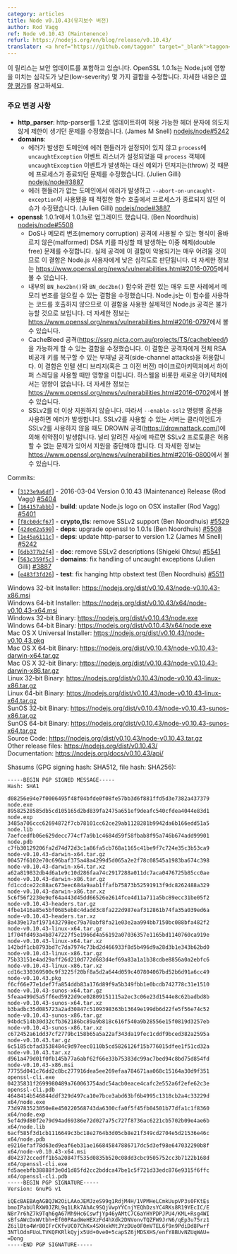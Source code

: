 ```yaml
---
category: articles
title: Node v0.10.43(유지보수 버전)
author: Rod Vagg
ref: Node v0.10.43 (Maintenence)
refurl: https://nodejs.org/en/blog/release/v0.10.43/
translator: <a href="https://github.com/taggon" target="_blank">taggon</a>
---
```

<!--
This release contains security updates. OpenSSL 1.0.1s fixes some low-severity defects that impact Node.js. See our [impact assessment](http://nodejs.org/en/blog/vulnerability/openssl-and-low-severity-fixes-jan-2016/#_-update-29-jan-2016-_-openssl-impact-assessment) for full details.
-->
이 릴리스는 보안 업데이트를 포함하고 있습니다. OpenSSL 1.0.1s는 Node.js에 영향을 미치는 심각도가 낮은(low-severity) 몇 가지 결함을 수정합니다. 자세한 내용은 [영향 평가](http://nodejs.org/en/blog/vulnerability/openssl-and-low-severity-fixes-jan-2016/#_-update-29-jan-2016-_-openssl-impact-assessment)를 참고하세요.

<!--
### Notable changes:
-->

### 주요 변경 사항

<!--
* **http_parser**: Update to http-parser 1.2 to fix an unintentionally strict limitation of allowable header characters. (James M Snell) [nodejs/node#5242](https://github.com/nodejs/node/pull/5242)
* **domains**:
  - Prevent an exit due to an exception being thrown rather than emitting an `'uncaughtException'` event on the `process` object when no error handler is set on the domain within which an error is thrown and an `'uncaughtException'` event listener is set on `process`. (Julien Gilli) [nodejs/node#3887](https://github.com/nodejs/node/pull/3887)
  - Fix an issue where the process would not abort in the proper function call if an error is thrown within a domain with no error handler and `--abort-on-uncaught-exception` is used. (Julien Gilli) [nodejs/node#3887](https://github.com/nodejs/node/pull/3887)

* **openssl**: Upgrade from 1.0.1r to 1.0.1s (Ben Noordhuis) [nodejs/node#5508](https://github.com/nodejs/node/pull/5508)
  - Fix a double-free defect in parsing malformed DSA keys that may potentially be used for DoS or memory corruption attacks. It is likely to be very difficult to use this defect for a practical attack and is therefore considered low severity for Node.js users. More info is available at https://www.openssl.org/news/vulnerabilities.html#2016-0705
  - Fix a defect that can cause memory corruption in certain very rare cases relating to the internal `BN_hex2bn()` and `BN_dec2bn()` functions. It is believed that Node.js is not invoking the code paths that use these functions so practical attacks via Node.js using this defect are _unlikely_ to be possible. More info is available at https://www.openssl.org/news/vulnerabilities.html#2016-0797
  - Fix a defect that makes the CacheBleed Attack (https://ssrg.nicta.com.au/projects/TS/cachebleed/) possible. This defect enables attackers to execute side-channel attacks leading to the potential recovery of entire RSA private keys. It only affects the Intel Sandy Bridge (and possibly older) microarchitecture when using hyper-threading. Newer microarchitectures, including Haswell, are unaffected. More info is available at https://www.openssl.org/news/vulnerabilities.html#2016-0702
  - Remove SSLv2 support, the `--enable-ssl2` command line argument will now produce an error. The DROWN Attack (https://drownattack.com/) creates a vulnerability where SSLv2 is enabled by a server, even if a client connection is not using SSLv2. The SSLv2 protocol is widely considered unacceptably broken and should not be supported. More information is available at https://www.openssl.org/news/vulnerabilities.html#2016-0800
-->
* **http_parser**: http-parser를 1.2로 업데이트하여 허용 가능한 헤더 문자에 의도치 않게 제한이 생기던 문제를 수정했습니다. (James M Snell) [nodejs/node#5242](https://github.com/nodejs/node/pull/5242)
* **domains**:
  - 에러가 발생한 도메인에 에러 핸들러가 설정되어 있지 않고 `process`에 `uncaughtException` 이벤트 리스너가 설정되었을 때 `process` 객체에 `uncaughtException` 이벤트가 발생하는 대신 예외가 던져지는(throw) 것 때문에 프로세스가 종료되던 문제를 수정했습니다. (Julien Gilli) [nodejs/node#3887](https://github.com/nodejs/node/pull/3887)
  - 에러 핸들러가 없는 도메인에서 에러가 발생하고 `--abort-on-uncaught-exception`이 사용됐을 때 적절한 함수 호출에서 프로세스가 종료되지 않던 이슈가 수정됐습니다. (Julien Gilli) [nodejs/node#3887](https://github.com/nodejs/node/pull/3887)
* **openssl**: 1.0.1r에서 1.0.1s로 업그레이드 했습니다. (Ben Noordhuis) [nodejs/node#5508](https://github.com/nodejs/node/pull/5508)
  - DoS나 메모리 변조(memory corruption) 공격에 사용될 수 있는 형식이 올바르지 않은(malformed) DSA 키를 파싱할 때 발생하는 이중 해제(double free) 문제를 수정합니다. 실제 공격에 이 결함이 악용되기는 매우 어려울 것이므로 이 결함은 Node.js 사용자에게 낮은 심각도로 판단됩니다. 더 자세한 정보는 <https://www.openssl.org/news/vulnerabilities.html#2016-0705>에서 볼 수 있습니다.
  - 내부의 `BN_hex2bn()`와 `BN_dec2bn()` 함수와 관련 있는 매우 드문 사례에서 메모리 변조를 일으킬 수 있는 결함을 수정했습니다. Node.js는 이 함수를 사용하는 코드를 호출하지 않으므로 이 결함을 사용한 실제적인 Node.js 공격은 불가능할 것으로 보입니다. 더 자세한 정보는 <https://www.openssl.org/news/vulnerabilities.html#2016-0797>에서 볼 수 있습니다.
  - CacheBleed 공격(<https://ssrg.nicta.com.au/projects/TS/cachebleed/>)을 가능하게 할 수 있는 결함을 수정했습니다. 이 결함은 공격자에게 전체 RSA 비공개 키를 복구할 수 있는 부채널 공격(side-channel attacks)을 허용합니다. 이 결함은 인텔 샌디 브리지(혹은 그 이전 버전) 마이크로아키텍처에서 하이퍼 스레딩을 사용할 때만 영향을 미칩니다. 하스웰을 비롯한 새로운 아키텍처에서는 영향이 없습니다. 더 자세한 정보는 <https://www.openssl.org/news/vulnerabilities.html#2016-0702>에서 볼 수 있습니다.
  - SSLv2를 더 이상 지원하지 않습니다. 따라서 `--enable-ssl2` 명령행 옵션을 사용하면 에러가 발생합니다. SSLv2를 사용할 수 있는 서버는 클라이언트가 SSLv2를 사용하지 않을 때도 DROWN 공격(<https://drownattack.com/>)에 의해 취약점이 발생합니다. 널리 알려진 사실에 따르면 SSLv2 프로토콜은 허용할 수 없는 문제가 있어서 지원을 중단해야 합니다. 더 자세한 정보는 <https://www.openssl.org/news/vulnerabilities.html#2016-0800>에서 볼 수 있습니다.


Commits:

* [[`3123e9a6df`](https://github.com/nodejs/node/commit/3123e9a6df)] - 2016-03-04 Version 0.10.43 (Maintenance) Release (Rod Vagg) [#5404](https://github.com/nodejs/node/pull/5404)
* [[`164157abbb`](https://github.com/nodejs/node/commit/164157abbb)] - **build**: update Node.js logo on OSX installer (Rod Vagg) [#5401](https://github.com/nodejs/node/pull/5401)
* [[`f8cb0dcf67`](https://github.com/nodejs/node/commit/f8cb0dcf67)] - **crypto,tls**: remove SSLv2 support (Ben Noordhuis) [#5529](https://github.com/nodejs/node/pull/5529)
* [[`42ded2a590`](https://github.com/nodejs/node/commit/42ded2a590)] - **deps**: upgrade openssl to 1.0.1s (Ben Noordhuis) [#5508](https://github.com/nodejs/node/pull/5508)
* [[`1e45a6111c`](https://github.com/nodejs/node/commit/1e45a6111c)] - **deps**: update http-parser to version 1.2 (James M Snell) [#5242](https://github.com/nodejs/node/pull/5242)
* [[`6db377b2f4`](https://github.com/nodejs/node/commit/6db377b2f4)] - **doc**: remove SSLv2 descriptions (Shigeki Ohtsu) [#5541](https://github.com/nodejs/node/pull/5541)
* [[`563c359f5c`](https://github.com/nodejs/node/commit/563c359f5c)] - **domains**: fix handling of uncaught exceptions (Julien Gilli) [#3887](https://github.com/nodejs/node/pull/3887)
* [[`e483f3fd26`](https://github.com/nodejs/node/commit/e483f3fd26)] - **test**: fix hanging http obstext test (Ben Noordhuis) [#5511](https://github.com/nodejs/node/pull/5511)

Windows 32-bit Installer: https://nodejs.org/dist/v0.10.43/node-v0.10.43-x86.msi<br>
Windows 64-bit Installer: https://nodejs.org/dist/v0.10.43/x64/node-v0.10.43-x64.msi<br>
Windows 32-bit Binary: https://nodejs.org/dist/v0.10.43/node.exe<br>
Windows 64-bit Binary: https://nodejs.org/dist/v0.10.43/x64/node.exe<br>
Mac OS X Universal Installer: https://nodejs.org/dist/v0.10.43/node-v0.10.43.pkg<br>
Mac OS X 64-bit Binary: https://nodejs.org/dist/v0.10.43/node-v0.10.43-darwin-x64.tar.gz<br>
Mac OS X 32-bit Binary: https://nodejs.org/dist/v0.10.43/node-v0.10.43-darwin-x86.tar.gz<br>
Linux 32-bit Binary: https://nodejs.org/dist/v0.10.43/node-v0.10.43-linux-x86.tar.gz<br>
Linux 64-bit Binary: https://nodejs.org/dist/v0.10.43/node-v0.10.43-linux-x64.tar.gz<br>
SunOS 32-bit Binary: https://nodejs.org/dist/v0.10.43/node-v0.10.43-sunos-x86.tar.gz<br>
SunOS 64-bit Binary: https://nodejs.org/dist/v0.10.43/node-v0.10.43-sunos-x64.tar.gz<br>
Source Code: https://nodejs.org/dist/v0.10.43/node-v0.10.43.tar.gz<br>
Other release files: https://nodejs.org/dist/v0.10.43/<br>
Documentation: https://nodejs.org/docs/v0.10.43/api/

Shasums (GPG signing hash: SHA512, file hash: SHA256):

```
-----BEGIN PGP SIGNED MESSAGE-----
Hash: SHA1

d08256e94e7f0006495f48f04bfde0f08fe57bb3d6f881ffd5d3e7382a437379  node.exe
89582528585db5cd105165d2bd839fa2475a651ef9deafc540cfdea4044e83d1  node.exp
3485a706ccc62694872f7cb78101cc62ce29ab1128281b9942da6b166edd51a5  node.lib
7aefcedfb06e629decc774cf7a9b1c4684d59f58fbab8f95a746b674add99901  node.pdb
c7fb30129206fa2d74d72d3c1a86fa5cb768a1165c41be9f7c724e35c3b53ca9  node-v0.10.43-darwin-x64.tar.gz
00457f6102e70c696baf375a48a4299d5d065a2e2f78c08545a1983ba674c398  node-v0.10.43-darwin-x64.tar.xz
a62a819832db4d6a1e9c10d286faa74c2917288a011dc7aca0476725b85cc0ae  node-v0.10.43-darwin-x86.tar.gz
fd1ccdce22c88ac673eec684a9aab1ffafb75873b52591913f9dc8262488a329  node-v0.10.43-darwin-x86.tar.xz
5c6f56f2230e9ef64a443d45dd66526e2614fce4d11a711a5bc89ecc31be05f2  node-v0.10.43-headers.tar.gz
4fbe1416a85e5bf0685eb8c4dadd3c8fa222d987eaf312861b74fa35a039ed6a  node-v0.10.43-headers.tar.xz
8a439e17af1971432798ec79a70abf8fa21e03e2aa994bb7150bc088bfa482f2  node-v0.10.43-linux-x64.tar.gz
1f704fd493a4b8747227f5e1966d4a56192a07036357e1165bd1140760ca919e  node-v0.10.43-linux-x64.tar.xz
142bdf1cb8793bd7c7da7974c73bd2d466933f8d5b496d9a28d3b1e343b62bd0  node-v0.10.43-linux-x86.tar.gz
75b33151e4ad29aff26d210d772d683d4ef69a83a1a1b38cdbe8856a0a2ebfc6  node-v0.10.43-linux-x86.tar.xz
cd16c330369500c9f3225f20bf8a5d2a644d059c407804067bd52b6d91a6cc49  node-v0.10.43.pkg
f6cf66e77e1def7fa854ddb83a176d89f9a5b349fbb1e0bcdb742778c31e1510  node-v0.10.43-sunos-x64.tar.gz
5feaa499d5a5ff6ed5922d9ce02809151115a2ec3c06e23d1544e8c62badbd8b  node-v0.10.43-sunos-x64.tar.xz
b3badbc35d085723a2ad30847c5109398363b13649e199db6d22fe5f56e74c52  node-v0.10.43-sunos-x86.tar.gz
94bdc514b30d32cfb362186bc89a9b818c616f540a9b28556e15f0819d3257eb  node-v0.10.43-sunos-x86.tar.xz
c672452a61dd37cf2779bc158b65a5a22af343da19fec1cddf9bced382a2595a  node-v0.10.43.tar.gz
6c5185cbfad3538484c9d97eec0110b5cd5826126f15b776015dfee1f51cd32a  node-v0.10.43.tar.xz
d961a479d01f0fb145b77a6abf62f66e33b75383dc99ac7bed94c8bd75d854fd  node-v0.10.43-x86.msi
77755d041c76dd2c8bc277916dea5ee269efaa784671aa068c15164a30d9f351  openssl-cli.exe
04235831f2699980489a760063754adc54acb0eace4cafc2e552a6f2efe62c3e  openssl-cli.pdb
4648414b546844ddf329d497ca10e7bce3abd63bf6b4995c1318cb2a4c33229d  x64/node.exe
73d9783523050e8e450220568743da6300cfa0f5f45fb04501b77dfa1c1f8360  x64/node.exp
5ef4d9d80f2e79d94ad69386e72d027a75c727f8736ac6221cb5702b09e4ae6b  x64/node.lib
6acf585f3d1cb1116649c3bc18e2764b3d05cb8e21f349cd2704e5d21536e46c  x64/node.pdb
e9216efaf78d63ed9eaf6eb31ae166845847886717dc5d3ef98e647032290b8f  x64/node-v0.10.43-x64.msi
d042372ccedff1b5a20847f535d0835b520c08dd3cbc9505752cc3b7122b168d  x64/openssl-cli.exe
fd5aeebfb38888f3e0d1d85fd2cc2bddca47be1c5f721d33edc876e9315f6ffc  x64/openssl-cli.pdb
-----BEGIN PGP SIGNATURE-----
Version: GnuPG v1

iQEcBAEBAgAGBQJW2OiLAAoJEMJzeS99g1RdjM4H/1VPMHeLCmkUupVP3s0FKtEs
bmoIPabUlRXW0JZRL9q1LRk7AhAc9SQjVwpYYCnjYEQhDzsYC4RKs8R19YEcIC/E
N8r7r6hZ7k9Tqh6gA67Mh9Hc6CswfjYp46yAMtC7C6aYHYPDPJPU4/KML+Rsg4WI
sBfsAWcDxWVtbh+Ef00PAadWeHEXzFd4hXdk2DNVonvTQZFW9JrN6/qEp3u75rz1
Z6ilBto4Wr80IFrCKfvUCO7ChKx4SXHxkMtJYzDUo0F0mVTEL6f9n9PdiDd8Pwrf
3NTlOdnFUoLTVKQFKRlkQyjx5Ud+0ve0+5capSZ6jMDSXHS/enfY8BUvNZUqWAU=
=Dong
-----END PGP SIGNATURE-----

```
